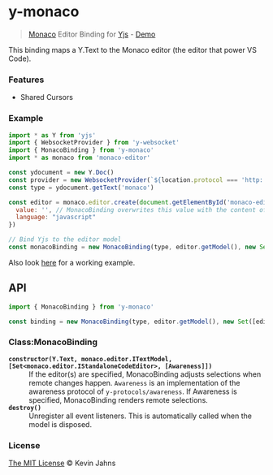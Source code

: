 # y-monaco
> [Monaco](https://microsoft.github.io/monaco-editor/index.html) Editor Binding for [Yjs](https://github.com/y-js/yjs) - [Demo](https://demos.yjs.dev/monaco/monaco.html)

This binding maps a Y.Text to the Monaco editor (the editor that power VS Code).

### Features

* Shared Cursors

### Example

```js
import * as Y from 'yjs'
import { WebsocketProvider } from 'y-websocket'
import { MonacoBinding } from 'y-monaco'
import * as monaco from 'monaco-editor'

const ydocument = new Y.Doc()
const provider = new WebsocketProvider(`${location.protocol === 'http:' ? 'ws:' : 'wss:'}//localhost:1234`, 'monaco', ydocument)
const type = ydocument.getText('monaco')

const editor = monaco.editor.create(document.getElementById('monaco-editor'), {
  value: '', // MonacoBinding overwrites this value with the content of type
  language: "javascript"
})

// Bind Yjs to the editor model
const monacoBinding = new MonacoBinding(type, editor.getModel(), new Set([editor]), provider.awareness)
```

Also look [here](https://github.com/y-js/yjs-demos/tree/master/monaco) for a working example.

## API

```js
import { MonacoBinding } from 'y-monaco'

const binding = new MonacoBinding(type, editor.getModel(), new Set([editor]), provider.awareness)
```

### Class:MonacoBinding

<dl>
  <b><code>constructor(Y.Text, monaco.editor.ITextModel, [Set&lt;monaco.editor.IStandaloneCodeEditor&gt;, [Awareness]])</code></b>
  <dd>If the editor(s) are specified, MonacoBinding adjusts selections when remote changes happen. <code>Awareness</code> is an implementation of the awareness protocol of <code>y-protocols/awareness</code>. If Awareness is specified, MonacoBinding renders remote selections.</dd>
  <b><code>destroy()</code></b>
  <dd>Unregister all event listeners. This is automatically called when the model is disposed.</dd>
</dl>

### License

[The MIT License](./LICENSE) © Kevin Jahns
